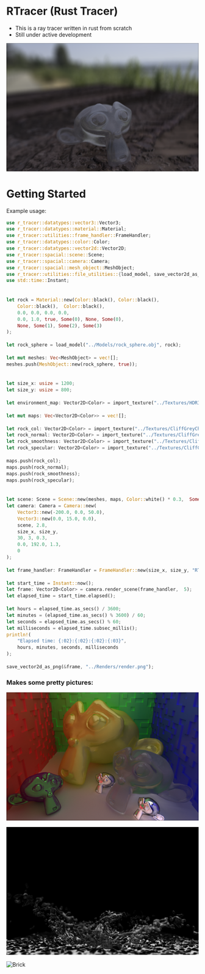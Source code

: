 # RTracer (Rust Tracer)

- This is a ray tracer written in rust from scratch
- Still under active development

  
![Mud](https://github.com/ihawn/RTracer/blob/main/Renders/mud.png)

# Getting Started
Example usage:

```rust
use r_tracer::datatypes::vector3::Vector3;
use r_tracer::datatypes::material::Material;
use r_tracer::utilities::frame_handler::FrameHandler;
use r_tracer::datatypes::color::Color;
use r_tracer::datatypes::vector2d::Vector2D;
use r_tracer::spacial::scene::Scene;
use r_tracer::spacial::camera::Camera;
use r_tracer::spacial::mesh_object::MeshObject;
use r_tracer::utilities::file_utilities::{load_model, save_vector2d_as_png, import_texture};
use std::time::Instant;


let rock = Material::new(Color::black(), Color::black(),
    Color::black(),  Color::black(),
    0.0, 0.0, 0.0, 0.0, 
    0.0, 1.0, true, Some(0), None, Some(0), 
    None, Some(1), Some(2), Some(3)
);

let rock_sphere = load_model("../Models/rock_sphere.obj", rock);

let mut meshes: Vec<MeshObject> = vec![];
meshes.push(MeshObject::new(rock_sphere, true));


let size_x: usize = 1200;
let size_y: usize = 800;

let environment_map: Vector2D<Color> = import_texture("../Textures/HDRIOutdoor/HdrOutdoorResidentialRiverwalkAfternoonClear001_JPG_3K.jpg");

let mut maps: Vec<Vector2D<Color>> = vec![];

let rock_col: Vector2D<Color> = import_texture("../Textures/CliffGreyChunky008/CliffGreyChunky008_COL_VAR1_3K.jpg");
let rock_normal: Vector2D<Color> = import_texture("../Textures/CliffGreyChunky008/CliffGreyChunky008_NRM_3K.jpg");
let rock_smoothness: Vector2D<Color> = import_texture("../Textures/CliffGreyChunky008/CliffGreyChunky008_GLOSS_3K.jpg");
let rock_specular: Vector2D<Color> = import_texture("../Textures/CliffGreyChunky008/CliffGreyChunky008_REFL_3K.jpg");

maps.push(rock_col);
maps.push(rock_normal);
maps.push(rock_smoothness);
maps.push(rock_specular);


let scene: Scene = Scene::new(meshes, maps, Color::white() * 0.3,  Some(environment_map));
let camera: Camera = Camera::new(
    Vector3::new(-200.0, 0.0, 50.0),
    Vector3::new(0.0, 15.0, 0.0),
    scene, 2.8, 
    size_x, size_y,
    30, 3, 0.3, 
    0.0, 192.0, 1.3,
    0
);

let frame_handler: FrameHandler = FrameHandler::new(size_x, size_y, "RTracer");

let start_time = Instant::now();
let frame: Vector2D<Color> = camera.render_scene(frame_handler,  5);
let elapsed_time = start_time.elapsed();

let hours = elapsed_time.as_secs() / 3600;
let minutes = (elapsed_time.as_secs() % 3600) / 60;
let seconds = elapsed_time.as_secs() % 60;
let milliseconds = elapsed_time.subsec_millis();
println!(
    "Elapsed time: {:02}:{:02}:{:02}:{:03}",
    hours, minutes, seconds, milliseconds
);

save_vector2d_as_png(&frame, "../Renders/render.png");
```


### Makes some pretty pictures:


![Suzanne](https://github.com/ihawn/RTracer/blob/main/Renders/30.PNG)
  
![Splash](https://github.com/ihawn/RTracer/blob/main/Renders/splash.png)

![Brick](https://github.com/ihawn/RTracer/blob/main/Renders/brick.png)
